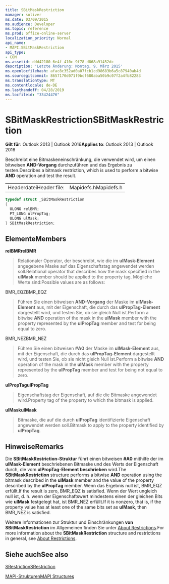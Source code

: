```yaml
---
title: SBitMaskRestriction
manager: soliver
ms.date: 03/09/2015
ms.audience: Developer
ms.topic: reference
ms.prod: office-online-server
localization_priority: Normal
api_name:
- MAPI.SBitMaskRestriction
api_type:
- COM
ms.assetid: ddd42180-6e4f-410c-9f78-d868a91452dc
description: 'Letzte Änderung: Montag, 9. März 2015'
ms.openlocfilehash: afac8c352ad0a07fcb1cd98683b6a5c87940ab4d
ms.sourcegitcommit: 8657170d071f9bcf680aba50b9c07f2a4fb82283
ms.translationtype: MT
ms.contentlocale: de-DE
ms.lasthandoff: 04/28/2019
ms.locfileid: "33424476"
---
```

# <a name="sbitmaskrestriction"></a><span data-ttu-id="230fa-103">SBitMaskRestriction</span><span class="sxs-lookup"><span data-stu-id="230fa-103">SBitMaskRestriction</span></span>

  
  
<span data-ttu-id="230fa-104">**Gilt für**: Outlook 2013 | Outlook 2016</span><span class="sxs-lookup"><span data-stu-id="230fa-104">**Applies to**: Outlook 2013 | Outlook 2016</span></span> 
  
<span data-ttu-id="230fa-105">Beschreibt eine Bitmaskeneinschränkung, die verwendet wird, um einen bitweisen **AND-Vorgang** durchzuführen und das Ergebnis zu testen.</span><span class="sxs-lookup"><span data-stu-id="230fa-105">Describes a bitmask restriction, which is used to perform a bitwise **AND** operation and test the result.</span></span> 
  
|||
|:-----|:-----|
|<span data-ttu-id="230fa-106">Headerdatei</span><span class="sxs-lookup"><span data-stu-id="230fa-106">Header file:</span></span>  <br/> |<span data-ttu-id="230fa-107">Mapidefs.h</span><span class="sxs-lookup"><span data-stu-id="230fa-107">Mapidefs.h</span></span>  <br/> |
   
```cpp
typedef struct _SBitMaskRestriction
{
  ULONG relBMR;
  PT_LONG ulPropTag;
  ULONG ulMask;
} SBitMaskRestriction;

```

## <a name="members"></a><span data-ttu-id="230fa-108">Elemente</span><span class="sxs-lookup"><span data-stu-id="230fa-108">Members</span></span>

 <span data-ttu-id="230fa-109">**relBMR**</span><span class="sxs-lookup"><span data-stu-id="230fa-109">**relBMR**</span></span>
  
> <span data-ttu-id="230fa-110">Relationaler Operator, der beschreibt, wie die im **ulMask-Element** angegebene Maske auf das Eigenschaftstag angewendet werden soll.</span><span class="sxs-lookup"><span data-stu-id="230fa-110">Relational operator that describes how the mask specified in the **ulMask** member should be applied to the property tag.</span></span> <span data-ttu-id="230fa-111">Mögliche Werte sind:</span><span class="sxs-lookup"><span data-stu-id="230fa-111">Possible values are as follows:</span></span> 
    
<span data-ttu-id="230fa-112">BMR_EQZ</span><span class="sxs-lookup"><span data-stu-id="230fa-112">BMR_EQZ</span></span> 
  
> <span data-ttu-id="230fa-113">Führen Sie einen bitweisen **AND-Vorgang** der Maske im **ulMask-Element** aus, mit der Eigenschaft, die durch das **ulPropTag-Element** dargestellt wird, und testen Sie, ob sie gleich Null ist.</span><span class="sxs-lookup"><span data-stu-id="230fa-113">Perform a bitwise **AND** operation of the mask in the **ulMask** member with the property represented by the **ulPropTag** member and test for being equal to zero.</span></span> 
    
<span data-ttu-id="230fa-114">BMR_NEZ</span><span class="sxs-lookup"><span data-stu-id="230fa-114">BMR_NEZ</span></span> 
  
> <span data-ttu-id="230fa-115">Führen Sie einen bitweisen **#A0** der Maske im **ulMask-Element** aus, mit der Eigenschaft, die durch das **ulPropTag-Element** dargestellt wird, und testen Sie, ob sie nicht gleich Null ist.</span><span class="sxs-lookup"><span data-stu-id="230fa-115">Perform a bitwise **AND** operation of the mask in the **ulMask** member with the property represented by the **ulPropTag** member and test for being not equal to zero.</span></span> 
    
 <span data-ttu-id="230fa-116">**ulPropTag**</span><span class="sxs-lookup"><span data-stu-id="230fa-116">**ulPropTag**</span></span>
  
> <span data-ttu-id="230fa-117">Eigenschaftstag der Eigenschaft, auf die die Bitmaske angewendet wird.</span><span class="sxs-lookup"><span data-stu-id="230fa-117">Property tag of the property to which the bitmask is applied.</span></span>
    
 <span data-ttu-id="230fa-118">**ulMask**</span><span class="sxs-lookup"><span data-stu-id="230fa-118">**ulMask**</span></span>
  
> <span data-ttu-id="230fa-119">Bitmaske, die auf die durch **ulPropTag** identifizierte Eigenschaft angewendet werden soll.</span><span class="sxs-lookup"><span data-stu-id="230fa-119">Bitmask to apply to the property identified by **ulPropTag**.</span></span>
    
## <a name="remarks"></a><span data-ttu-id="230fa-120">Hinweise</span><span class="sxs-lookup"><span data-stu-id="230fa-120">Remarks</span></span>

<span data-ttu-id="230fa-121">Die **SBitMaskRestriction-Struktur** führt einen bitweisen **#A0** mithilfe der im **ulMask-Element** beschriebenen Bitmaske und des Werts der Eigenschaft durch, die vom **ulPropTag-Element beschrieben** wird.</span><span class="sxs-lookup"><span data-stu-id="230fa-121">The **SBitMaskRestriction** structure performs a bitwise **AND** operation using the bitmask described in the **ulMask** member and the value of the property described by the **ulPropTag** member.</span></span> <span data-ttu-id="230fa-122">Wenn das Ergebnis null ist, BMR_EQZ erfüllt.</span><span class="sxs-lookup"><span data-stu-id="230fa-122">If the result is zero, BMR_EQZ is satisfied.</span></span> <span data-ttu-id="230fa-123">Wenn der Wert ungleich null ist, d. h. wenn der Eigenschaftswert mindestens einen der gleichen Bits wie **ulMask** festgelegt hat, ist BMR_NEZ erfüllt.</span><span class="sxs-lookup"><span data-stu-id="230fa-123">If it is nonzero, that is, if the property value has at least one of the same bits set as **ulMask**, then BMR_NEZ is satisfied.</span></span>
  
<span data-ttu-id="230fa-124">Weitere Informationen zur Struktur und Einschränkungen **von SBitMaskRestriction** im Allgemeinen finden Sie unter [About Restrictions](about-restrictions.md).</span><span class="sxs-lookup"><span data-stu-id="230fa-124">For more information about the **SBitMaskRestriction** structure and restrictions in general, see [About Restrictions](about-restrictions.md).</span></span>
  
## <a name="see-also"></a><span data-ttu-id="230fa-125">Siehe auch</span><span class="sxs-lookup"><span data-stu-id="230fa-125">See also</span></span>



[<span data-ttu-id="230fa-126">SRestriction</span><span class="sxs-lookup"><span data-stu-id="230fa-126">SRestriction</span></span>](srestriction.md)


[<span data-ttu-id="230fa-127">MAPI-Strukturen</span><span class="sxs-lookup"><span data-stu-id="230fa-127">MAPI Structures</span></span>](mapi-structures.md)

